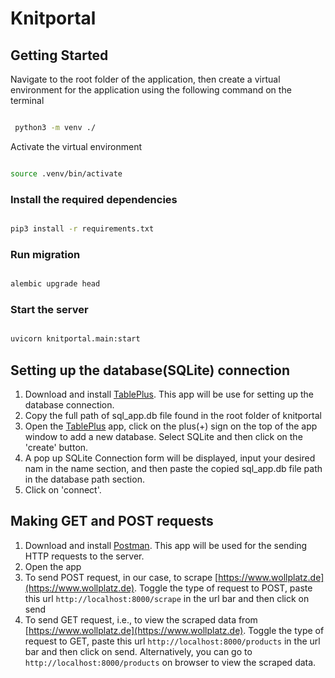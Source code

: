 # Knitportal

## Getting Started

Navigate to the root folder of the application, then create a virtual environment for the application using the following command on the terminal

```zsh

 python3 -m venv ./
```

Activate the virtual environment

```zsh

source .venv/bin/activate
```

### Install the required dependencies

```zsh

pip3 install -r requirements.txt
```

### Run migration

```zsh

alembic upgrade head
```

### Start the server

```zsh

uvicorn knitportal.main:start
```

## Setting up the database(SQLite) connection

1. Download and install [TablePlus](https://tableplus.com/download). This app will be use for setting up the database connection.
2. Copy the full path of sql_app.db file found in the root folder of knitportal
3. Open the [TablePlus](https://tableplus.com/download) app, click on the plus(+) sign on the top of the app window to add a new database. Select SQLite and then click on the 'create' button.
4. A pop up SQLite Connection form will be displayed, input your desired nam in the name section, and then paste the copied sql_app.db file path in the database path section.
5. Click on 'connect'.

## Making GET and POST requests

1. Download and install <a href="https://www.postman.com/downloads/" target="_blank" rel="noopener noreferrer" >Postman</a>. This app will be used for the sending HTTP requests to the server.
2. Open the app
3. To send POST request, in our case, to scrape [https://www.wollplatz.de](https://www.wollplatz.de). Toggle the type of request to POST, paste this url `http://localhost:8000/scrape` in the url bar and then click on send
4. To send GET request, i.e., to view the scraped data from [https://www.wollplatz.de](https://www.wollplatz.de). Toggle the type of request to GET, paste this url `http://localhost:8000/products` in the url bar and then click on send. Alternatively, you can go to `http://localhost:8000/products` on browser to view the scraped data.

